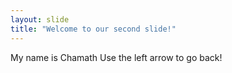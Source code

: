 ```yaml
---
layout: slide
title: "Welcome to our second slide!"
---
```

My name is Chamath
Use the left arrow to go back!
